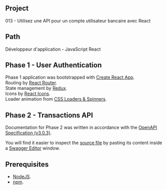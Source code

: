 ## Project
013 - Utilisez une API pour un compte utilisateur bancaire avec React

## Path 
Développeur d'application - JavaScript React

## Phase 1 - User Authentication
Phase 1 application was bootstrapped with [Create React App](https://github.com/facebook/create-react-app).\
Routing by [React Router](https://reactrouter.com/en/main).\
State management by [Redux](https://redux.js.org/).\
Icons by [React Icons](https://react-icons.github.io/react-icons).\
Loader animation from [CSS Loaders & Spinners](https://cssloaders.github.io/).

## Phase 2 - Transactions API
Documentation for Phase 2 was written in accordance with the [OpenAPI Specification (v3.0.3)](https://swagger.io/specification/).

You will find it easier to inspect the [source file](https://github.com/kidereo/oc-p013-frontend/blob/master/api-transaction-module.yaml) by pasting its content inside a [Swagger Editor](https://editor-next.swagger.io/) window. 

## Prerequisites
- [NodeJS](https://nodejs.org/en/).
- [npm](https://www.npmjs.com/).
